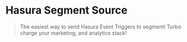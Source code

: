 # Hasura Segment Source

> The easiest way to send Hasura Event Triggers to segment! Turbo charge your marketing, and analytics stack!


